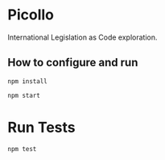 # Picollo
International Legislation as Code exploration.


## How to configure and run

`npm install`

`npm start`

# Run Tests

`npm test`
